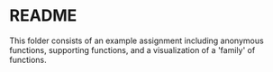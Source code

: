 # README
This folder consists of an example assignment including anonymous functions, supporting functions, and a visualization of a 'family' of functions.
